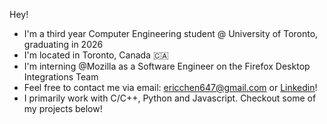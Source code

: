 Hey! 
- I'm a third year Computer Engineering student @ University of Toronto, graduating in 2026
- I'm located in Toronto, Canada 🇨🇦
- I'm interning @Mozilla as a Software Engineer on the Firefox Desktop Integrations Team
- Feel free to contact me via email: ericchen647@gmail.com or [Linkedin](https://www.linkedin.com/in/ec03/)!
- I primarily work with C/C++, Python and Javascript. Checkout some of my projects below!

<!--
**3ric03/3ric03** is a ✨ _special_ ✨ repository because its `README.md` (this file) appears on your GitHub profile.

Here are some ideas to get you started:

- 🔭 I’m currently working on ...
- 🌱 I’m currently learning ...
- 👯 I’m looking to collaborate on ...
- 🤔 I’m looking for help with ...
- 💬 Ask me about ...
- 📫 How to reach me: ...
- 😄 Pronouns: ...
- ⚡ Fun fact: ...
-->
